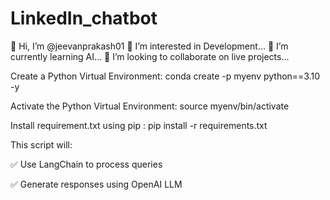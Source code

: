 # LinkedIn_chatbot

👋 Hi, I’m @jeevanprakash01
👀 I’m interested in Development...
🌱 I’m currently learning AI...
💞️ I’m looking to collaborate on live projects...

Create a Python Virtual Environment: conda create -p myenv python==3.10 -y

Activate the Python Virtual Environment: source myenv/bin/activate

Install requirement.txt using pip : pip install -r requirements.txt


This script will:

✅ Use LangChain to process queries

✅ Generate responses using OpenAI LLM








